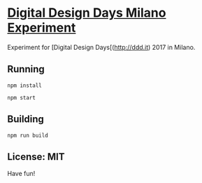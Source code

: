 # [Digital Design Days Milano Experiment](https://ddd.fabianirsara.com)

Experiment for [Digital Design Days[(http://ddd.it) 2017 in Milano.

## Running

```
npm install
```

```
npm start
```

## Building

```
npm run build
```

## License: MIT
Have fun!
